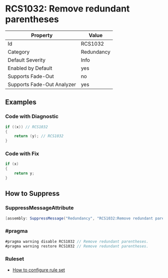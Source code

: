 # RCS1032: Remove redundant parentheses

Property | Value
--- | ---
Id|RCS1032
Category|Redundancy
Default Severity|Info
Enabled by Default|yes
Supports Fade\-Out|no
Supports Fade\-Out Analyzer|yes

## Examples

### Code with Diagnostic

```csharp
if ((x)) // RCS1032
{
    return (y); // RCS1032
}
```

### Code with Fix

```csharp
if (x)
{
    return y;
}
```

## How to Suppress

### SuppressMessageAttribute

```csharp
[assembly: SuppressMessage("Redundancy", "RCS1032:Remove redundant parentheses.", Justification = "<Pending>")]
```

### \#pragma

```csharp
#pragma warning disable RCS1032 // Remove redundant parentheses.
#pragma warning restore RCS1032 // Remove redundant parentheses.
```

### Ruleset

* [How to configure rule set](../HowToConfigureAnalyzers.md)

